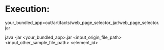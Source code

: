 # Execution:
your_bundled_app=out/artifacts/web_page_selector_jar/web_page_selector.jar


java -jar <your_bundled_app>.jar <input_origin_file_path> <input_other_sample_file_path> <element_id>
